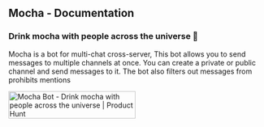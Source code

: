 ## Mocha - Documentation

### Drink mocha with people across the universe :rocket:

Mocha is a bot for multi-chat cross-server, This bot allows you to send messages to multiple channels at once. You can create a private or public channel and send messages to it. The bot also filters out messages from prohibits mentions

<a href="https://www.producthunt.com/posts/mocha-bot?utm_source=badge-featured&utm_medium=badge&utm_souce=badge-mocha&#0045;bot" target="_blank"><img src="https://api.producthunt.com/widgets/embed-image/v1/featured.svg?post_id=356358&theme=light" alt="Mocha&#0032;Bot - Drink&#0032;mocha&#0032;with&#0032;people&#0032;across&#0032;the&#0032;universe | Product Hunt" style="width: 250px; height: 54px;" width="250" height="54" /></a>
